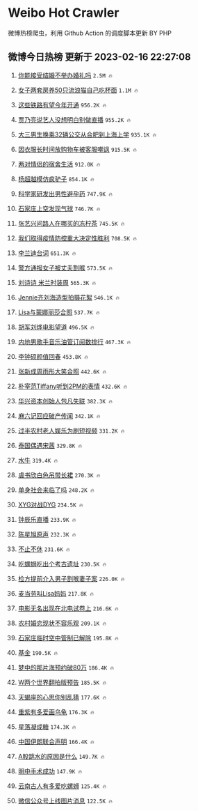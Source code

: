 # Weibo Hot Crawler 



微博热榜爬虫，利用 Github Action 的调度脚本更新 BY PHP 


## 微博今日热榜 更新于 2023-02-16 22:27:08 
1. [你能接受结婚不举办婚礼吗](https://s.weibo.com/weibo?q=%23%E4%BD%A0%E8%83%BD%E6%8E%A5%E5%8F%97%E7%BB%93%E5%A9%9A%E4%B8%8D%E4%B8%BE%E5%8A%9E%E5%A9%9A%E7%A4%BC%E5%90%97%23&t=31&band_rank=1&Refer=top) `2.5M 🔥` 

1. [女子两套房养50只流浪猫自己吃杯面](https://s.weibo.com/weibo?q=%23%E5%A5%B3%E5%AD%90%E4%B8%A4%E5%A5%97%E6%88%BF%E5%85%BB50%E5%8F%AA%E6%B5%81%E6%B5%AA%E7%8C%AB%E8%87%AA%E5%B7%B1%E5%90%83%E6%9D%AF%E9%9D%A2%23&t=31&band_rank=2&Refer=top) `1.1M 🔥` 

1. [这些铁路有望今年开通](https://s.weibo.com/weibo?q=%23%E8%BF%99%E4%BA%9B%E9%93%81%E8%B7%AF%E6%9C%89%E6%9C%9B%E4%BB%8A%E5%B9%B4%E5%BC%80%E9%80%9A%23&t=31&band_rank=3&Refer=top) `956.2K 🔥` 

1. [贾乃亮说艺人没想明白别做直播](https://s.weibo.com/weibo?q=%23%E8%B4%BE%E4%B9%83%E4%BA%AE%E8%AF%B4%E8%89%BA%E4%BA%BA%E6%B2%A1%E6%83%B3%E6%98%8E%E7%99%BD%E5%88%AB%E5%81%9A%E7%9B%B4%E6%92%AD%23&t=31&band_rank=4&Refer=top) `955.2K 🔥` 

1. [大三男生换乘32辆公交从合肥到上海上学](https://s.weibo.com/weibo?q=%23%E5%A4%A7%E4%B8%89%E7%94%B7%E7%94%9F%E6%8D%A2%E4%B9%9832%E8%BE%86%E5%85%AC%E4%BA%A4%E4%BB%8E%E5%90%88%E8%82%A5%E5%88%B0%E4%B8%8A%E6%B5%B7%E4%B8%8A%E5%AD%A6%23&t=31&band_rank=5&Refer=top) `935.1K 🔥` 

1. [因衣服长时间放购物车被客服嘲讽](https://s.weibo.com/weibo?q=%23%E5%9B%A0%E8%A1%A3%E6%9C%8D%E9%95%BF%E6%97%B6%E9%97%B4%E6%94%BE%E8%B4%AD%E7%89%A9%E8%BD%A6%E8%A2%AB%E5%AE%A2%E6%9C%8D%E5%98%B2%E8%AE%BD%23&t=31&band_rank=6&Refer=top) `915.5K 🔥` 

1. [两对情侣的宿舍生活](https://s.weibo.com/weibo?q=%23%E4%B8%A4%E5%AF%B9%E6%83%85%E4%BE%A3%E7%9A%84%E5%AE%BF%E8%88%8D%E7%94%9F%E6%B4%BB%23&t=31&band_rank=7&Refer=top) `912.0K 🔥` 

1. [杨超越模仿疯驴子](https://s.weibo.com/weibo?q=%23%E6%9D%A8%E8%B6%85%E8%B6%8A%E6%A8%A1%E4%BB%BF%E7%96%AF%E9%A9%B4%E5%AD%90%23&t=31&band_rank=8&Refer=top) `854.1K 🔥` 

1. [科学家研发出男性避孕药](https://s.weibo.com/weibo?q=%23%E7%A7%91%E5%AD%A6%E5%AE%B6%E7%A0%94%E5%8F%91%E5%87%BA%E7%94%B7%E6%80%A7%E9%81%BF%E5%AD%95%E8%8D%AF%23&t=31&band_rank=9&Refer=top) `747.9K 🔥` 

1. [石家庄上空发现气球](https://s.weibo.com/weibo?q=%23%E7%9F%B3%E5%AE%B6%E5%BA%84%E4%B8%8A%E7%A9%BA%E5%8F%91%E7%8E%B0%E6%B0%94%E7%90%83%23&t=31&band_rank=10&Refer=top) `746.7K 🔥` 

1. [张艺兴问路人在哪买的冻柠茶](https://s.weibo.com/weibo?q=%23%E5%BC%A0%E8%89%BA%E5%85%B4%E9%97%AE%E8%B7%AF%E4%BA%BA%E5%9C%A8%E5%93%AA%E4%B9%B0%E7%9A%84%E5%86%BB%E6%9F%A0%E8%8C%B6%23&t=31&band_rank=11&Refer=top) `745.5K 🔥` 

1. [我们取得疫情防控重大决定性胜利](https://s.weibo.com/weibo?q=%23%E6%88%91%E4%BB%AC%E5%8F%96%E5%BE%97%E7%96%AB%E6%83%85%E9%98%B2%E6%8E%A7%E9%87%8D%E5%A4%A7%E5%86%B3%E5%AE%9A%E6%80%A7%E8%83%9C%E5%88%A9%23&t=31&band_rank=12&Refer=top) `708.5K 🔥` 

1. [李兰迪台词](https://s.weibo.com/weibo?q=%E6%9D%8E%E5%85%B0%E8%BF%AA%E5%8F%B0%E8%AF%8D&t=31&band_rank=13&Refer=top) `651.3K 🔥` 

1. [警方通报女子被丈夫割喉](https://s.weibo.com/weibo?q=%23%E8%AD%A6%E6%96%B9%E9%80%9A%E6%8A%A5%E5%A5%B3%E5%AD%90%E8%A2%AB%E4%B8%88%E5%A4%AB%E5%89%B2%E5%96%89%23&t=31&band_rank=14&Refer=top) `573.5K 🔥` 

1. [刘诗诗 米兰时装周](https://s.weibo.com/weibo?q=%E5%88%98%E8%AF%97%E8%AF%97%20%E7%B1%B3%E5%85%B0%E6%97%B6%E8%A3%85%E5%91%A8&t=31&band_rank=15&Refer=top) `565.3K 🔥` 

1. [Jennie齐刘海造型拍摄花絮](https://s.weibo.com/weibo?q=%23Jennie%E9%BD%90%E5%88%98%E6%B5%B7%E9%80%A0%E5%9E%8B%E6%8B%8D%E6%91%84%E8%8A%B1%E7%B5%AE%23&t=31&band_rank=16&Refer=top) `546.1K 🔥` 

1. [Lisa与蒙娜丽莎合照](https://s.weibo.com/weibo?q=%23Lisa%E4%B8%8E%E8%92%99%E5%A8%9C%E4%B8%BD%E8%8E%8E%E5%90%88%E7%85%A7%23&t=31&band_rank=17&Refer=top) `537.7K 🔥` 

1. [胡军刘烨电影望道](https://s.weibo.com/weibo?q=%23%E8%83%A1%E5%86%9B%E5%88%98%E7%83%A8%E7%94%B5%E5%BD%B1%E6%9C%9B%E9%81%93%23&t=31&band_rank=18&Refer=top) `496.5K 🔥` 

1. [内地男歌手音乐油管订阅数排行](https://s.weibo.com/weibo?q=%23%E5%86%85%E5%9C%B0%E7%94%B7%E6%AD%8C%E6%89%8B%E9%9F%B3%E4%B9%90%E6%B2%B9%E7%AE%A1%E8%AE%A2%E9%98%85%E6%95%B0%E6%8E%92%E8%A1%8C%23&t=31&band_rank=19&Refer=top) `467.3K 🔥` 

1. [李钟硕颜值回春](https://s.weibo.com/weibo?q=%23%E6%9D%8E%E9%92%9F%E7%A1%95%E9%A2%9C%E5%80%BC%E5%9B%9E%E6%98%A5%23&t=31&band_rank=20&Refer=top) `453.8K 🔥` 

1. [张新成周雨彤大笑合照](https://s.weibo.com/weibo?q=%23%E5%BC%A0%E6%96%B0%E6%88%90%E5%91%A8%E9%9B%A8%E5%BD%A4%E5%A4%A7%E7%AC%91%E5%90%88%E7%85%A7%23&t=31&band_rank=21&Refer=top) `442.6K 🔥` 

1. [朴宰范Tiffany听到2PM的表情](https://s.weibo.com/weibo?q=%23%E6%9C%B4%E5%AE%B0%E8%8C%83Tiffany%E5%90%AC%E5%88%B02PM%E7%9A%84%E8%A1%A8%E6%83%85%23&t=31&band_rank=22&Refer=top) `432.6K 🔥` 

1. [华兴资本创始人包凡失联](https://s.weibo.com/weibo?q=%23%E5%8D%8E%E5%85%B4%E8%B5%84%E6%9C%AC%E5%88%9B%E5%A7%8B%E4%BA%BA%E5%8C%85%E5%87%A1%E5%A4%B1%E8%81%94%23&t=31&band_rank=23&Refer=top) `382.3K 🔥` 

1. [麻六记回应破产传闻](https://s.weibo.com/weibo?q=%23%E9%BA%BB%E5%85%AD%E8%AE%B0%E5%9B%9E%E5%BA%94%E7%A0%B4%E4%BA%A7%E4%BC%A0%E9%97%BB%23&t=31&band_rank=24&Refer=top) `342.1K 🔥` 

1. [过半农村老人娱乐为刷短视频](https://s.weibo.com/weibo?q=%23%E8%BF%87%E5%8D%8A%E5%86%9C%E6%9D%91%E8%80%81%E4%BA%BA%E5%A8%B1%E4%B9%90%E4%B8%BA%E5%88%B7%E7%9F%AD%E8%A7%86%E9%A2%91%23&t=31&band_rank=25&Refer=top) `331.2K 🔥` 

1. [泰国偶遇宋茜](https://s.weibo.com/weibo?q=%23%E6%B3%B0%E5%9B%BD%E5%81%B6%E9%81%87%E5%AE%8B%E8%8C%9C%23&t=31&band_rank=26&Refer=top) `329.8K 🔥` 

1. [水牛](https://s.weibo.com/weibo?q=%E6%B0%B4%E7%89%9B&t=31&band_rank=27&Refer=top) `319.4K 🔥` 

1. [虞书欣白色吊带长裙](https://s.weibo.com/weibo?q=%23%E8%99%9E%E4%B9%A6%E6%AC%A3%E7%99%BD%E8%89%B2%E5%90%8A%E5%B8%A6%E9%95%BF%E8%A3%99%23&t=31&band_rank=28&Refer=top) `270.3K 🔥` 

1. [单身社会来临了吗](https://s.weibo.com/weibo?q=%23%E5%8D%95%E8%BA%AB%E7%A4%BE%E4%BC%9A%E6%9D%A5%E4%B8%B4%E4%BA%86%E5%90%97%23&t=31&band_rank=29&Refer=top) `248.2K 🔥` 

1. [XYG对战DYG](https://s.weibo.com/weibo?q=%23XYG%E5%AF%B9%E6%88%98DYG%23&t=31&band_rank=30&Refer=top) `234.5K 🔥` 

1. [钟辰乐直播](https://s.weibo.com/weibo?q=%23%E9%92%9F%E8%BE%B0%E4%B9%90%E7%9B%B4%E6%92%AD%23&t=31&band_rank=31&Refer=top) `233.9K 🔥` 

1. [陈星旭原声](https://s.weibo.com/weibo?q=%23%E9%99%88%E6%98%9F%E6%97%AD%E5%8E%9F%E5%A3%B0%23&t=31&band_rank=32&Refer=top) `232.3K 🔥` 

1. [不止不休](https://s.weibo.com/weibo?q=%E4%B8%8D%E6%AD%A2%E4%B8%8D%E4%BC%91&t=31&band_rank=33&Refer=top) `231.6K 🔥` 

1. [吃螺蛳吃出个考古遗址](https://s.weibo.com/weibo?q=%23%E5%90%83%E8%9E%BA%E8%9B%B3%E5%90%83%E5%87%BA%E4%B8%AA%E8%80%83%E5%8F%A4%E9%81%97%E5%9D%80%23&t=31&band_rank=34&Refer=top) `230.5K 🔥` 

1. [检方提前介入男子割喉妻子案](https://s.weibo.com/weibo?q=%23%E6%A3%80%E6%96%B9%E6%8F%90%E5%89%8D%E4%BB%8B%E5%85%A5%E7%94%B7%E5%AD%90%E5%89%B2%E5%96%89%E5%A6%BB%E5%AD%90%E6%A1%88%23&t=31&band_rank=35&Refer=top) `226.0K 🔥` 

1. [麦当劳叫Lisa妈妈](https://s.weibo.com/weibo?q=%23%E9%BA%A6%E5%BD%93%E5%8A%B3%E5%8F%ABLisa%E5%A6%88%E5%A6%88%23&t=31&band_rank=36&Refer=top) `217.8K 🔥` 

1. [电影无名出现在北电试卷上](https://s.weibo.com/weibo?q=%23%E7%94%B5%E5%BD%B1%E6%97%A0%E5%90%8D%E5%87%BA%E7%8E%B0%E5%9C%A8%E5%8C%97%E7%94%B5%E8%AF%95%E5%8D%B7%E4%B8%8A%23&t=31&band_rank=37&Refer=top) `216.6K 🔥` 

1. [农村婚恋现状不容乐观](https://s.weibo.com/weibo?q=%23%E5%86%9C%E6%9D%91%E5%A9%9A%E6%81%8B%E7%8E%B0%E7%8A%B6%E4%B8%8D%E5%AE%B9%E4%B9%90%E8%A7%82%23&t=31&band_rank=38&Refer=top) `209.1K 🔥` 

1. [石家庄临时空中管制已解除](https://s.weibo.com/weibo?q=%23%E7%9F%B3%E5%AE%B6%E5%BA%84%E4%B8%B4%E6%97%B6%E7%A9%BA%E4%B8%AD%E7%AE%A1%E5%88%B6%E5%B7%B2%E8%A7%A3%E9%99%A4%23&t=31&band_rank=39&Refer=top) `195.8K 🔥` 

1. [基金](https://s.weibo.com/weibo?q=%E5%9F%BA%E9%87%91&t=31&band_rank=40&Refer=top) `190.5K 🔥` 

1. [梦中的那片海预约破80万](https://s.weibo.com/weibo?q=%23%E6%A2%A6%E4%B8%AD%E7%9A%84%E9%82%A3%E7%89%87%E6%B5%B7%E9%A2%84%E7%BA%A6%E7%A0%B480%E4%B8%87%23&t=31&band_rank=41&Refer=top) `186.4K 🔥` 

1. [W两个世界翻拍版预告](https://s.weibo.com/weibo?q=%23W%E4%B8%A4%E4%B8%AA%E4%B8%96%E7%95%8C%E7%BF%BB%E6%8B%8D%E7%89%88%E9%A2%84%E5%91%8A%23&t=31&band_rank=42&Refer=top) `185.5K 🔥` 

1. [天蝎座的心思你别乱猜](https://s.weibo.com/weibo?q=%23%E5%A4%A9%E8%9D%8E%E5%BA%A7%E7%9A%84%E5%BF%83%E6%80%9D%E4%BD%A0%E5%88%AB%E4%B9%B1%E7%8C%9C%23&t=31&band_rank=43&Refer=top) `177.6K 🔥` 

1. [重紫有多爱画乌龟](https://s.weibo.com/weibo?q=%23%E9%87%8D%E7%B4%AB%E6%9C%89%E5%A4%9A%E7%88%B1%E7%94%BB%E4%B9%8C%E9%BE%9F%23&t=31&band_rank=44&Refer=top) `176.3K 🔥` 

1. [星落凝成糖](https://s.weibo.com/weibo?q=%E6%98%9F%E8%90%BD%E5%87%9D%E6%88%90%E7%B3%96&t=31&band_rank=45&Refer=top) `174.3K 🔥` 

1. [中国伊朗联合声明](https://s.weibo.com/weibo?q=%23%E4%B8%AD%E5%9B%BD%E4%BC%8A%E6%9C%97%E8%81%94%E5%90%88%E5%A3%B0%E6%98%8E%23&t=31&band_rank=46&Refer=top) `166.4K 🔥` 

1. [A股跳水的原因是什么](https://s.weibo.com/weibo?q=%23A%E8%82%A1%E8%B7%B3%E6%B0%B4%E7%9A%84%E5%8E%9F%E5%9B%A0%E6%98%AF%E4%BB%80%E4%B9%88%23&t=31&band_rank=47&Refer=top) `149.7K 🔥` 

1. [明中手术成功](https://s.weibo.com/weibo?q=%23%E6%98%8E%E4%B8%AD%E6%89%8B%E6%9C%AF%E6%88%90%E5%8A%9F%23&t=31&band_rank=48&Refer=top) `147.9K 🔥` 

1. [云南古人有多爱吃螺蛳](https://s.weibo.com/weibo?q=%23%E4%BA%91%E5%8D%97%E5%8F%A4%E4%BA%BA%E6%9C%89%E5%A4%9A%E7%88%B1%E5%90%83%E8%9E%BA%E8%9B%B3%23&t=31&band_rank=49&Refer=top) `125.4K 🔥` 

1. [微信公众号上线图片消息](https://s.weibo.com/weibo?q=%23%E5%BE%AE%E4%BF%A1%E5%85%AC%E4%BC%97%E5%8F%B7%E4%B8%8A%E7%BA%BF%E5%9B%BE%E7%89%87%E6%B6%88%E6%81%AF%23&t=31&band_rank=50&Refer=top) `122.5K 🔥` 

